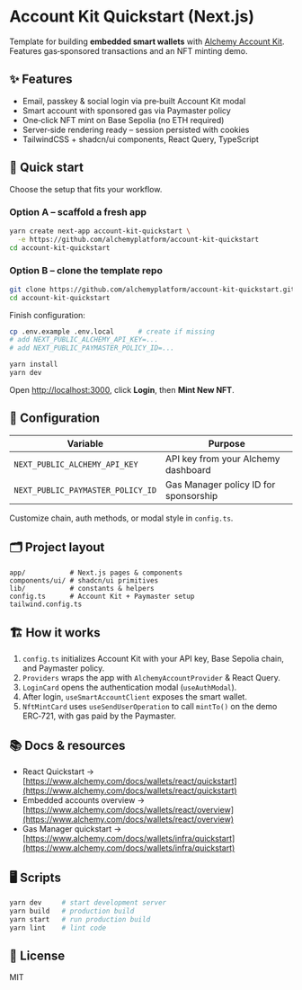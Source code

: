 # Account Kit Quickstart (Next.js)

Template for building **embedded smart wallets** with [Alchemy Account Kit](https://www.alchemy.com/docs/wallets). Features gas‑sponsored transactions and an NFT minting demo.

## ✨ Features

* Email, passkey & social login via pre‑built Account Kit modal
* Smart account with sponsored gas via Paymaster policy
* One‑click NFT mint on Base Sepolia (no ETH required)
* Server‑side rendering ready – session persisted with cookies
* TailwindCSS + shadcn/ui components, React Query, TypeScript

## 🚀 Quick start

Choose the setup that fits your workflow.

### Option A – scaffold a fresh app

```bash
yarn create next-app account-kit-quickstart \
  -e https://github.com/alchemyplatform/account-kit-quickstart
cd account-kit-quickstart
```

### Option B – clone the template repo

```bash
git clone https://github.com/alchemyplatform/account-kit-quickstart.git
cd account-kit-quickstart
```

Finish configuration:

```bash
cp .env.example .env.local      # create if missing
# add NEXT_PUBLIC_ALCHEMY_API_KEY=...
# add NEXT_PUBLIC_PAYMASTER_POLICY_ID=...

yarn install
yarn dev
```

Open [http://localhost:3000](http://localhost:3000), click **Login**, then **Mint New NFT**.

## 🔧 Configuration

| Variable                          | Purpose                               |
| --------------------------------- | ------------------------------------- |
| `NEXT_PUBLIC_ALCHEMY_API_KEY`     | API key from your Alchemy dashboard   |
| `NEXT_PUBLIC_PAYMASTER_POLICY_ID` | Gas Manager policy ID for sponsorship |

Customize chain, auth methods, or modal style in `config.ts`.

## 🗂 Project layout

```
app/           # Next.js pages & components
components/ui/ # shadcn/ui primitives
lib/           # constants & helpers
config.ts      # Account Kit + Paymaster setup
tailwind.config.ts
```

## 🏗️ How it works

1. `config.ts` initializes Account Kit with your API key, Base Sepolia chain, and Paymaster policy.
2. `Providers` wraps the app with `AlchemyAccountProvider` & React Query.
3. `LoginCard` opens the authentication modal (`useAuthModal`).
4. After login, `useSmartAccountClient` exposes the smart wallet.
5. `NftMintCard` uses `useSendUserOperation` to call `mintTo()` on the demo ERC‑721, with gas paid by the Paymaster.

## 📚 Docs & resources

* React Quickstart → [https://www.alchemy.com/docs/wallets/react/quickstart](https://www.alchemy.com/docs/wallets/react/quickstart)
* Embedded accounts overview → [https://www.alchemy.com/docs/wallets/react/overview](https://www.alchemy.com/docs/wallets/react/overview)
* Gas Manager quickstart → [https://www.alchemy.com/docs/wallets/infra/quickstart](https://www.alchemy.com/docs/wallets/infra/quickstart)

## 🖥 Scripts

```bash
yarn dev     # start development server
yarn build   # production build
yarn start   # run production build
yarn lint    # lint code
```

## 🛂 License

MIT
